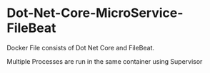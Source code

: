 # Dot-Net-Core-MicroService-FileBeat

Docker File consists of Dot Net Core and FileBeat.

Multiple Processes are run in the same container using Supervisor
